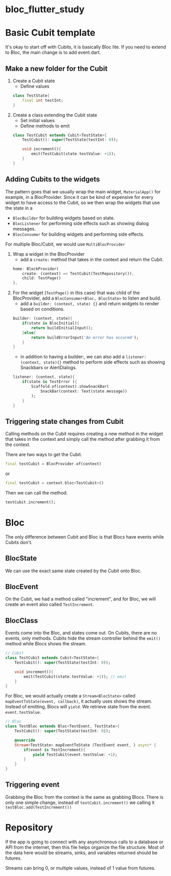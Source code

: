 # bloc_flutter_study
# Basic Cubit template
It's okay to start off with Cubits, it is basically Bloc lite. If you need to extend to Bloc, the main change is to add event.dart.
## Make a new folder for the Cubit
1. Create a Cubit state
    * Define values
    ```dart
    class TestState{
        final int testInt;
    }
    ```
2. Create a class extending the Cubit state
    * Set initial values
    * Define methods to emit
    ```dart
    class TestCubit extends Cubit<TestState>{
        TestCubit(): super(TestState(testInt: 0));

        void increment(){
            emit(TestCubit(state.testValue: +1));
        }
    }
    ```
## Adding Cubits to the widgets
The pattern goes that we usually wrap the main widget, ```MaterialApp()``` for example, in a BlocProvider. Since it can be kind of expensive for every widget to have access to the Cubit, so we then wrap the widgets that use the state in a
* ```BlocBuilder``` for building widgets based on state.
* ```BlocListener``` for performing side effects such as showing dialog messages.
* ```BlocConsumer``` for building widgets and performing side effects.

For multiple Bloc/Cubit, we would use ```MultiBlocProvider```

1. Wrap a widget in the BlocProvider
    * add a ```create:``` method that takes in the context and return the Cubit.
    ```dart
    home: BlockProvider(
        create: (context) => TestCubit(TestRepository()),
        child: TestPage()
    ),
    ```
2. For the widget (```TestPage()``` in this case) that was child of the BlocProvider, add a ```BlocConsumer<Bloc, BlocState>``` to listen and build.
    * add a ```builder: (context, state) {}``` and return widgets to render based on conditions.
    ```dart
    builder: (context, state){
        if(state is BlocInitial){
            return buildInitialInput();
        }else{
            return buildErrorInput('An error has occured');
        }
    }
    ```
    * in addition to having a builder:, we can also add a ```listener: (context, state){}``` method to perform side effects such as showing Snackbars or AlertDialogs.
    ```dart
    listener: (context, state){
        if(state is TestError ){
            Scaffold.of(context).showSnackBar(
                SnackBar(context: Text(state.message))
            );
        }
    }
    ```
## Triggering state changes from Cubit
Calling methods on the Cubit requires creating a new method in the widget that takes in the context and simply call the method after grabbing it from the context.

There are two ways to get the Cubit.
```dart
final testCubit = BlocProvider.of(context)
```
or
```dart
final testCubit = context.bloc<TestCubit>()
```
Then we can call the method.
```dart
testCubit.increment();
```
# Bloc
The only difference between Cubit and Bloc is that Blocs have events while Cubits don't.
## BlocState
We can use the exact same state created by the Cubit onto Bloc.
## BlocEvent
On the Cubit, we had a method called "increment", and for Bloc, we will create an event also called ```TestIncrement```.
## BlocClass
Events come into the Bloc, and states come out. On Cubits, there are no events, only methods. Cubits hide the stream controller behind the ```emit()``` method while Blocs shows the stream.
```dart
// Cubit
class TestCubit extends Cubit<TestState>{
    TestCubit(): super(TestState(testInt: 0));

    void increment(){
        emit(TestCubit(state.testValue: +1)); // emit
    }
}
```
For Bloc, we would actually create a ```Stream<BlocState>``` called ```mapEventToState(event, callback)```, it actually uses shows the stream. Instead of emitting, Blocs will ```yield```. We retrieve state from the event. ```event.testValue```.
```dart
// Bloc
class TestBloc extends Bloc<TestEvent, TestState>{
    TestCubit(): super(TestState(testInt: 0));

    @override
    Stream<TestState> mapEventToState (TestEvent event, ) async* {
        if(event is TestIncrement){
            yield TestCubit(event.testValue: +1);
        }
    }
}
```

## Triggering event
Grabbing the Bloc from the context is the same as grabbing Blocs. There is only one simple change, instead of ```testCubit.increment()``` we  calling it ```testBloc.add(TestIncrement())```

# Repository
If the app is going to connect with any asynchronous calls to a database or API from the internet, then this file helps organize the file structure. Most of the data here would be streams, sinks, and variables returned should be futures.

Streams can bring 0, or multiple values, instead of 1 value from futures.
